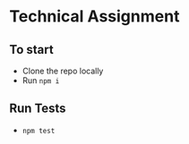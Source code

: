 # Technical Assignment

## To start
- Clone the repo locally
- Run `npm i`

## Run Tests
- `npm test`